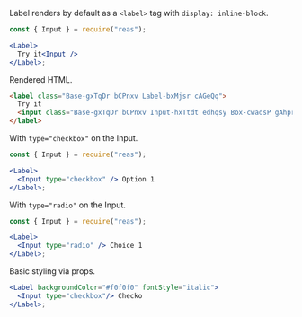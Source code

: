<!-- Description -->

Label renders by default as a `<label>` tag with `display: inline-block`.

<!-- Minimal JSX to showcase component -->

```jsx
const { Input } = require("reas");

<Label>
  Try it<Input />
</Label>;
```

Rendered HTML.

```html
<label class="Base-gxTqDr bCPnxv Label-bxMjsr cAGeQq">
  Try it
  <input class="Base-gxTqDr bCPnxv Input-hxTtdt edhqsy Box-cwadsP gAhprV" type="text">
</label>
```

With `type="checkbox"` on the Input.

```jsx
const { Input } = require("reas");

<Label>
  <Input type="checkbox" /> Option 1
</Label>;
```

With `type="radio"` on the Input.

```jsx
const { Input } = require("reas");

<Label>
  <Input type="radio" /> Choice 1
</Label>;
```

Basic styling via props.

```jsx
<Label backgroundColor="#f0f0f0" fontStyle="italic">
  <Input type="checkbox"/> Checko
</Label>;
```
